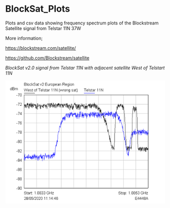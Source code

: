 # BlockSat_Plots
Plots and csv data showing frequency spectrum plots of the Blockstream Satellite signal from Telstar 11N 37W

More information;

https://blockstream.com/satellite/

https://github.com/Blockstream/satellite


*BlockSat v2.0 signal from Telstar 11N with adjacent satellite West of Telstart 11N*

![Current_signal](https://github.com/pikefloyd/BlockSat_Plots/blob/master/20200529/Blocksat_v2_2MHz_BW.png)


